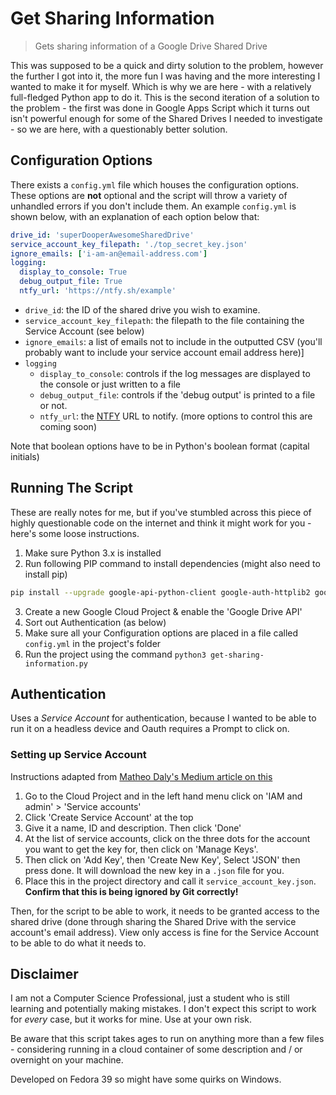 # Get Sharing Information

> Gets sharing information of a Google Drive Shared Drive

This was supposed to be a quick and dirty solution to the problem, however the further I got into it, the more fun I was having and the more interesting I wanted to make it for myself. Which is why we are here - with a relatively full-fledged Python app to do it. This is the second iteration of a solution to the problem - the first was done in Google Apps Script which it turns out isn't powerful enough for some of the Shared Drives I needed to investigate - so we are here, with a questionably better solution. 

## Configuration Options
There exists a `config.yml` file which houses the configuration options. These options are **not** optional and the script will throw a variety of unhandled errors if you don't include them. An example `config.yml` is shown below, with an explanation of each option below that:
```yml
drive_id: 'superDooperAwesomeSharedDrive'
service_account_key_filepath: './top_secret_key.json'
ignore_emails: ['i-am-an@email-address.com']
logging:
  display_to_console: True
  debug_output_file: True
  ntfy_url: 'https://ntfy.sh/example'
```
* `drive_id`: the ID of the shared drive you wish to examine.
* `service_account_key_filepath`: the filepath to the file containing the Service Account (see below)
* `ignore_emails`: a list of emails not to include in the outputted CSV (you'll probably want to include your service account email address here)]
* `logging`
  * `display_to_console`: controls if the log messages are displayed to the console or just written to a file
  * `debug_output_file`: controls if the 'debug output' is printed to a file or not.
  * `ntfy_url`: the [NTFY](https://ntfy.sh) URL to notify. (more options to control this are coming soon)

Note that boolean options have to be in Python's boolean format (capital initials)

## Running The Script
These are really notes for me, but if you've stumbled across this piece of highly questionable code on the internet and think it might work for you - here's some loose instructions.
1. Make sure Python 3.x is installed
2. Run following PIP command to install dependencies (might also need to install pip) 
```bash
pip install --upgrade google-api-python-client google-auth-httplib2 google-auth-oauthlib
```
3. Create a new Google Cloud Project & enable the 'Google Drive API'
4. Sort out Authentication (as below)
5. Make sure all your Configuration options are placed in a file called `config.yml` in the project's folder
6. Run the project using the command `python3 get-sharing-information.py`


## Authentication
Uses a *Service Account* for authentication, because I wanted to be able to run it on a headless device and Oauth requires a Prompt to click on.

### Setting up Service Account
Instructions adapted from [Matheo Daly's Medium article on this](https://medium.com/@matheodaly.md/create-a-google-cloud-platform-service-account-in-3-steps-7e92d8298800)
1. Go to the Cloud Project and in the left hand menu click on 'IAM and admin' > 'Service accounts'
2. Click 'Create Service Account' at the top
3. Give it a name, ID and description. Then click 'Done' 
4. At the list of service accounts, click on the three dots for the account you want to get the key for, then click on 'Manage Keys'. 
5. Then click on 'Add Key', then 'Create New Key', Select 'JSON' then press done. It will download the new key in a `.json` file for you.
6. Place this in the project directory and call it `service_account_key.json`. **Confirm that this is being ignored by Git correctly!**

Then, for the script to be able to work, it needs to be granted access to the shared drive (done through sharing the Shared Drive with the service account's email address). View only access is fine for the Service Account to be able to do what it needs to. 

## Disclaimer
I am not a Computer Science Professional, just a student who is still learning and potentially making mistakes. I don't expect this script to work for *every* case, but it works for mine. Use at your own risk.

Be aware that this script takes ages to run on anything more than a few files - considering running in a cloud container of some description and / or overnight on your machine.

Developed on Fedora 39 so might have some quirks on Windows.